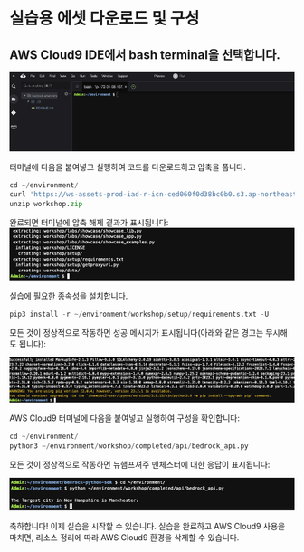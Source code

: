 #  실습용 에셋 다운로드 및 구성 
## AWS Cloud9 IDE에서 bash terminal을 선택합니다. 

![alt text](https://github.com/son-kjun/bedrock-workshop/blob/main/03_Image_Generation/images/cloud9-terminal.png)




터미널에 다음을 붙여넣고 실행하여 코드를 다운로드하고 압축을 풉니다.
~~~python
cd ~/environment/
curl 'https://ws-assets-prod-iad-r-icn-ced060f0d38bc0b0.s3.ap-northeast-2.amazonaws.com/10435111-3e2e-48bb-acb4-0b5111d7638e/workshop.zip' --output workshop.zip
unzip workshop.zip
~~~
  
완료되면 터미널에 압축 해제 결과가 표시됩니다:
<BR>
![alt text](https://github.com/son-kjun/bedrock-workshop/blob/main/03_Image_Generation/images/zip.png)
<BR> 

실습에 필요한 종속성을 설치합니다.
~~~python
pip3 install -r ~/environment/workshop/setup/requirements.txt -U
~~~
모든 것이 정상적으로 작동하면 성공 메시지가 표시됩니다(아래와 같은 경고는 무시해도 됩니다):


![alt text](https://github.com/son-kjun/bedrock-workshop/blob/main/03_Image_Generation/images/reqs.png)

 

AWS Cloud9 터미널에 다음을 붙여넣고 실행하여 구성을 확인합니다:
~~~python
cd ~/environment/
python3 ~/environment/workshop/completed/api/bedrock_api.py
~~~
모든 것이 정상적으로 작동하면 뉴햄프셔주 맨체스터에 대한 응답이 표시됩니다:

![alt text](https://github.com/son-kjun/bedrock-workshop/blob/main/03_Image_Generation/images/test.png)

 

축하합니다!
이제 실습을 시작할 수 있습니다.
실습을 완료하고 AWS Cloud9 사용을 마치면, 리소스 정리에 따라 AWS Cloud9 환경을 삭제할 수 있습니다.

